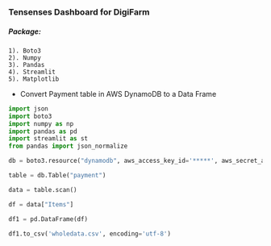 ### Tensenses Dashboard for DigiFarm  

##### **Package:**

```
1). Boto3
2). Numpy 
3). Pandas 
4). Streamlit
5). Matplotlib
```
 


- Convert Payment table in AWS DynamoDB to a Data Frame 

```python
import json
import boto3
import numpy as np
import pandas as pd
import streamlit as st 
from pandas import json_normalize

db = boto3.resource("dynamodb", aws_access_key_id='*****', aws_secret_access_key='*****', region_name='*****') 

table = db.Table("payment") 

data = table.scan()

df = data["Items"] 

df1 = pd.DataFrame(df)

df1.to_csv('wholedata.csv', encoding='utf-8') 

```
